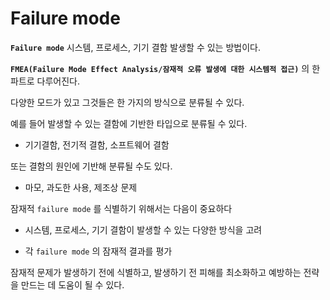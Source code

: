 # Failure mode

**`Failure mode`** 시스템, 프로세스, 기기 결함 발생할 수 있는 방법이다.

**`FMEA(Failure Mode Effect Analysis/잠재적 오류 발생에 대한 시스템적 접근)`** 의 한 파트로 다루어진다.

다양한 모드가 있고 그것들은 한 가지의 방식으로 분류될 수 있다.

예를 들어 발생할 수 있는 결함에 기반한 타입으로 분류될 수 있다.

- 기기결함, 전기적 결함, 소프트웨어 결함

또는 결함의 원인에 기반해 분류될 수도 있다.

- 마모, 과도한 사용, 제조상 문제

잠재적 `failure mode` 를 식별하기 위해서는 다음이 중요하다

- 시스템, 프로세스, 기기 결함이 발생할 수 있는 다양한 방식을 고려

- 각 `failure mode` 의 잠재적 결과를 평가

잠재적 문제가 발생하기 전에 식별하고, 발생하기 전 피해를 최소화하고 예방하는 전략을 만드는 데 도움이 될 수 있다.
